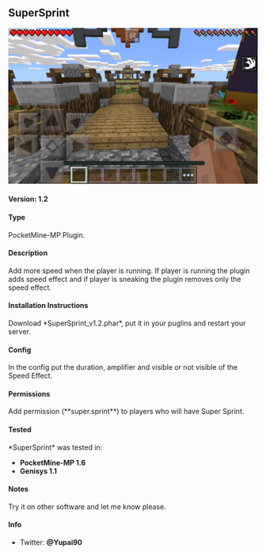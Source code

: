 <h2>SuperSprint</h2>

![My image](https://github.com/Yupai/SuperSprint/blob/master/SuperSprint.png)

<h4>Version: 1.2</h4>

<h4>Type</h4>
PocketMine-MP Plugin.

<h4>Description</h4>
Add more speed when the player is running. If player is running the plugin adds speed effect and if player is sneaking the plugin removes only the speed effect.

<h4>Installation Instructions</h4>
Download *SuperSprint_v1.2.phar*, put it in your puglins and restart your server.

<h4>Config</h4>
In the config put the duration, amplifier and visible or not visible of the Speed Effect.

<h4>Permissions</h4>
Add permission (**super.sprint**) to players who will have Super Sprint.

<h4>Tested</h4>
*SuperSprint* was tested in:

* **PocketMine-MP 1.6**
* **Genisys 1.1**

<h4>Notes</h4>
Try it on other software and let me know please.

<h4>Info</h4>

* Twitter: **@Yupai90**
